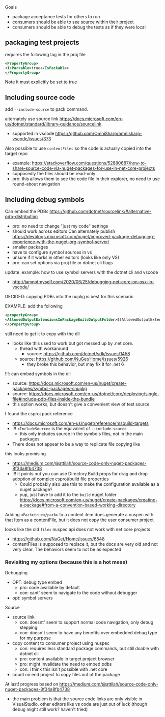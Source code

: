 ﻿

Goals
- package acceptance tests for others to run
- consumers should be able to see source within their project
- consumers should be able to debug the tests as if they were local


## packaging test projects

requires the following tag in the proj file
```xml
<PropertyGroup>
<IsPackable>true</IsPackable>
</PropertyGroup>
```

Note it must explicitly be set to true


## Including source code

add `--include-source` to pack command. 

alternately use source link https://docs.microsoft.com/en-us/dotnet/standard/library-guidance/sourcelink
- supported in vscode https://github.com/OmniSharp/omnisharp-vscode/issues/373

Also possible to use `contentFiles` so the code is actually copied into the target repo
- example: https://stackoverflow.com/questions/52880687/how-to-share-source-code-via-nuget-packages-for-use-in-net-core-projects
- supposedly the files should be read-only
- pro: this allows them to see the code file in their explorer, no need to use round-about navigation


## Including debug symbols

Can embed the PDBs https://github.com/dotnet/sourcelink/#alternative-pdb-distribution
 - pro: no need to change "just my code" settings
 - should work across editors
Can alternately publish https://devblogs.microsoft.com/nuget/improved-package-debugging-experience-with-the-nuget-org-symbol-server/
- smaller packages
- have to configure symbol sources in vs
- unsure if it works in other editors (looks like only VS)
- pro: can set options via proj file or dotnet cli flags 

update: example: how to use symbol servers with the dotnet cli and vscode
- http://iamnotmyself.com/2020/06/25/debugging-net-core-on-osx-in-vscode/

DECIDED: copying PDBs into the nupkg is best for this scenario

EXAMPLE: add the following 
```xml
<propertyGroup>
<AllowedOutputExtensionsInPackageBuildOutputFolder>$(AllowedOutputExtensionsInPackageBuildOutputFolder);.pdb</AllowedOutputExtensionsInPackageBuildOutputFolder>
</propertyGroup>
```

still need to get it to copy with the dll
- looks like this used to work but got messed up by .net core. 
  - thread with workaround 
    - source: https://github.com/dotnet/sdk/issues/1458
  - source: https://github.com/NuGet/Home/issues/5926
    - they broke this behavior, but may fix it for .net 6


!!!: can embed symbols in the dll
- source: https://docs.microsoft.com/en-us/nuget/create-packages/symbol-packages-snupkg
- source: https://docs.microsoft.com/en-us/dotnet/core/deploying/single-file#include-pdb-files-inside-the-bundle
- this option works, but doesn't give a convenient view of test source

I found the csproj pack reference 
- https://docs.microsoft.com/en-us/nuget/reference/msbuild-targets
- !!! `<IncludeSource>` is the equivalent of `--include-source`
  - this only includes source in the symbols files, not in the main packages
- There does not appear to be a way to replicate file copying like 


this looks promising
- https://medium.com/@attilah/source-code-only-nuget-packages-8f34a8fb4738
- !!! it points out you can use Directory.Build.props for drag and drop adoption of complex csproj/build file properties
   - Could probably also use this to make the configuration available as a nuget package?
   - yup, just have to add it to the `build` nuget folder https://docs.microsoft.com/en-us/nuget/create-packages/creating-a-package#from-a-convention-based-working-directory

Adding `<Pack>true</pack>` to a content item does generate a nuspec with that Item as a contentFile, but it does not copy the user consumer project

looks like the old `files` nuspec api does not work with net core projects
- https://github.com/NuGet/Home/issues/6548
- contentFiles is supposed to replace it, but the docs are very old and not very clear. The behaviors seem to not be as expected

### Revisiting my options (because this is a hot mess)

Debugging
- OPT: debug type embed
   - pro: code available by default
   - con: cant' seem to navigate to the code without debugger
- opt: symbol servers

Source
- source link
  - con: doesnt' seem to support normal code navigation, only debug stepping
  - con: doesn't seem to have any benefits over embedded debug type for my purpose
- copy content to consumer project using nuspec
  - con: requires less standard package commands, but still doable with dotnet cli
  - pro: content available in target project browser
  - pro: might invalidate the need to embed pdbs
  - con: i think this isn't possible with .net core 
- count on end project to copy files out of the package


At last! progress based on https://medium.com/@attilah/source-code-only-nuget-packages-8f34a8fb4738
- the main problem is that the source code links are only visible in VisualStudio. other editors like vs code are just out of luck (though debug might still work? haven't tried)